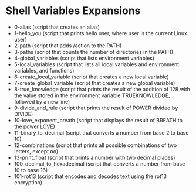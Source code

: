 # Shell Variables Expansions

* 0-alias	(script that creates an alias)
* 1-hello_you	(script that prints hello user, where user is the current Linux user)
* 2-path	(script that adds /action to the PATH)
* 3-paths	(script that counts the number of directories in the PATH)
* 4-global_variables	(script that lists environment variables)
* 5-local_variables	(script that lists all local variables and environment variables, and functions)
* 6-create_local_variable	(script that creates a new local variable)
* 7-create_global_variable	(script that creates a new global variable)
* 8-true_knowledge	(script that prints the result of the addition of 128 with the value stored in the environment variable TRUEKNOWLEDGE, followed by a new line)
* 9-divide_and_rule	(script that prints the result of POWER divided by DIVIDE)
* 10-love_exponent_breath	(script that displays the result of BREATH to the power LOVE)
* 11-binary_to_decimal	(script that converts a number from base 2 to base 10)
* 12-combinations	(script that prints all possible combinations of two letters, except oo)
* 13-print_float	(script that prints a number with two decimal places)
* 100-decimal_to_hexadecimal	(script that converts a number from base 10 to base 16)
* 101-rot13	(script that encodes and decodes text using the rot13 encryption)